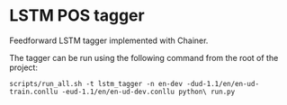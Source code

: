 # LSTM POS tagger

Feedforward LSTM tagger implemented with Chainer.

The tagger can be run using the following command from the root of the project:

    scripts/run_all.sh -t lstm_tagger -n en-dev -dud-1.1/en/en-ud-train.conllu -eud-1.1/en/en-ud-dev.conllu python\ run.py
